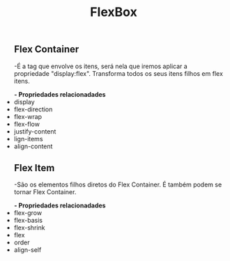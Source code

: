 <html>
<body>
<header>
<h1>FlexBox</h1>
</header>
<div>
<div>
<ul>
<h2>Flex Container</h2>
<p>-É a tag que envolve os itens, será nela que iremos aplicar a propriedade "display:flex". Transforma todos os seus itens filhos em flex itens.</p>
<strong>- Propriedades relacionadades</strong>
<li>display</li>
<li>flex-direction</li>
<li>flex-wrap</li>
<li>flex-flow</li>
<li>justify-content</li>
<li>lign-items</li>
<li>align-content</li>
</ul>
</div>

<div>
<ul>
<h2>Flex Item</h2>
<p>-São os elementos filhos diretos do Flex Container. É também
podem se tornar Flex Container.</p>
<strong>- Propriedades relacionadades</strong>
<li>flex-grow</li>
<li>flex-basis</li>
<li>flex-shrink</li>
<li>flex</li>
<li>order</li>
<li>align-self</li>
</ul>
</div>

</div>
</body>
</html>